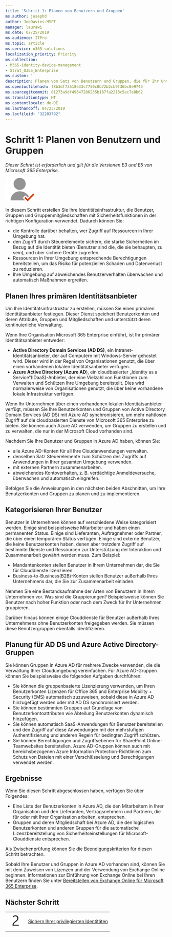 ```yaml
---
title: 'Schritt 1: Planen von Benutzern und Gruppen'
ms.author: josephd
author: JoeDavies-MSFT
manager: laurawi
ms.date: 02/25/2019
ms.audience: ITPro
ms.topic: article
ms.service: o365-solutions
localization_priority: Priority
ms.collection:
- M365-identity-device-management
- Strat_O365_Enterprise
ms.custom: ''
description: Planen von Satz von Benutzern und Gruppen, die für Ihr Unternehmen arbeiten werden.
ms.openlocfilehash: f8b3df73518e33c7750c0b72b2cb9f36bc8e9745
ms.sourcegitcommit: 81273a9df49647286235b187fa2213c5ec7e8b62
ms.translationtype: HT
ms.contentlocale: de-DE
ms.lasthandoff: 04/23/2019
ms.locfileid: "32283792"
---
```

# <a name="step-1-plan-for-users-and-groups"></a>Schritt 1: Planen von Benutzern und Gruppen

*Dieser Schritt ist erforderlich und gilt für die Versionen E3 und E5 von Microsoft 365 Enterprise.*

![](./media/deploy-foundation-infrastructure/identity_icon-small.png)

In diesem Schritt erstellen Sie Ihre Identitätsinfrastruktur, die Benutzer, Gruppen und Gruppenmitgliedschaften mit Sicherheitsfunktionen in der richtigen Konfiguration verwendet. Dadurch können Sie:

- die Kontrolle darüber behalten, wer Zugriff auf Ressourcen in Ihrer Umgebung hat.
- den Zugriff durch Steuerelemente sichern, die starke Sicherheiten im Bezug auf die Identität bieten (Benutzer sind die, die sie behaupten, zu sein), und über sichere Geräte zugreifen.
- Ressourcen in Ihrer Umgebung entsprechende Berechtigungen bereitstellen, um das Risiko für potenziellen Schaden und Datenverlust zu reduzieren. 
- Ihre Umgebung auf abweichendes Benutzerverhalten überwachen und automatisch Maßnahmen ergreifen.

## <a name="plan-your-primary-identity-provider"></a>Planen Ihres primären Identitätsanbieter

Um Ihre Identitätsinfrastruktur zu erstellen, müssen Sie einen primären Identitätsanbieter festlegen. Dieser Dienst speichert Benutzerkonten und deren Attribute, Gruppen und Mitgliedschaften und unterstützt deren kontinuierliche Verwaltung.

Wenn Ihre Organisation Microsoft 365 Enterprise einführt, ist Ihr primärer Identitätsanbieter entweder:

- **Active Directory Domain Services (AD DS)**, ein Intranet-Identitätsanbieter, der auf Computern mit Windows-Server gehostet wird. Dieser wird in der Regel von Organisationen genutzt, die über einen vorhandenen lokalen Identitätsanbieter verfügen.
- **Azure Active Directory (Azure AD**), ein cloudbasierter „Identity as a Service“(IDaaS)-Anbieter, der eine Vielzahl von Funktionen zum Verwalten und Schützen Ihre Umgebung bereitstellt. Dies wird normalerweise von Organisationen genutzt, die über keine vorhandene lokale Infrastruktur verfügen.

Wenn Ihr Unternehmen über einen vorhandenen lokalen Identitätsanbieter verfügt, müssen Sie Ihre Benutzerkonten und Gruppen von Active Directory Domain Services (AD DS) mit Azure AD synchronisieren, um mehr nahtlosen Zugriff auf die cloudbasierten Dienste von Microsoft 365 Enterprise zu bieten.  Sie können auch Azure AD verwenden, um Gruppen zu erstellen und zu verwalten, die nur in der Microsoft Cloud vorhanden sind.

Nachdem Sie Ihre Benutzer und Gruppen in Azure AD haben, können Sie:

- alle Azure AD-Konten für all Ihre Cloudanwendungen verwalten. 
- denselben Satz Steuerelemente zum Schützen des Zugriffs auf Anwendungen in Ihrer gesamten Umgebung verwenden.
- mit externen Partnern zusammenarbeiten.
- abweichendes Kontoverhalten, z. B. verdächtige Anmeldeversuche, überwachen und automatisch eingreifen.

Befolgen Sie die Anweisungen in den nächsten beiden Abschnitten, um Ihre Benutzerkonten und Gruppen zu planen und zu implementieren.

## <a name="categorize-your-users"></a>Kategorisieren Ihrer Benutzer
Benutzer in Unternehmen können auf verschiedene Weise kategorisiert werden. Einige sind beispielsweise Mitarbeiter und haben einen permanenten Status. Einige sind Lieferanten, Auftragnehmer oder Partner, die über einen temporären Status verfügen. Einige sind externe Benutzer, die keine Benutzerkonten haben, denen aber trotzdem Zugriff auf bestimmte Dienste und Ressourcen zur Unterstützung der Interaktion und Zusammenarbeit gewährt werden muss. Zum Beispiel:

- Mandantenkonten stellen Benutzer in Ihrem Unternehmen dar, die Sie für Clouddienste lizenzieren.
- Business-to-Business(B2B)-Konten stellen Benutzer außerhalb Ihres Unternehmens dar, die Sie zur Zusammenarbeit einladen.

Nehmen Sie eine Bestandsaufnahme der Arten von Benutzern in Ihrem Unternehmen vor. Was sind die Gruppierungen? Beispielsweise können Sie Benutzer nach hoher Funktion oder nach dem Zweck für Ihr Unternehmen gruppieren.

Darüber hinaus können einige Clouddienste für Benutzer außerhalb Ihres Unternehmens ohne Benutzerkonten freigegeben werden. Sie müssen diese Benutzergruppen ebenfalls identifizieren.

## <a name="plan-for-ad-ds-and-azure-ad-groups"></a>Planung für AD DS und Azure Active Directory-Gruppen

Sie können Gruppen in Azure AD für mehrere Zwecke verwenden, die die Verwaltung Ihrer Cloudumgebung vereinfachen. Für Azure AD-Gruppen können Sie beispielsweise die folgenden Aufgaben durchführen:

- Sie können die gruppenbasierte Lizenzierung verwenden, um Ihren Benutzerkonten Lizenzen für Office 365 and Enterprise Mobility + Security (EMS) automatisch zuzuweisen, sobald diese in Azure AD hinzugefügt werden oder mit AD DS synchronisiert werden. 
- Sie können bestimmten Gruppen auf Grundlage von Benutzerkontoattributen wie Abteilung Benutzerkonten dynamisch hinzufügen.  
- Sie können automatisch SaaS-Anwendungen für Benutzer bereitstellen und den Zugriff auf diese Anwendungen mit der mehrstufigen Authentifizierung und anderen Regeln für bedingten Zugriff schützen.
- Sie können Berechtigungen und Zugriffsebenen für SharePoint Online-Teamwebsites bereitstellen. Azure AD-Gruppen können auch mit bereichsbezogenen Azure Information Protection-Richtlinien zum Schutz von Dateien mit einer Verschlüsselung und Berechtigungen verwendet werden. 

## <a name="results"></a>Ergebnisse

Wenn Sie diesen Schritt abgeschlossen haben, verfügen Sie über Folgendes:

- Eine Liste der Benutzerkonten in Azure AD, die den Mitarbeitern in Ihrer Organisation und den Lieferanten, Vertragsnehmern und Partnern, die für oder mit Ihrer Organisation arbeiten, entsprechen.
- Gruppen und deren Mitgliedschaft bei Azure AD, die den logischen Benutzerkonten und anderen Gruppen für die automatische Lizenzbereitstellung von Sicherheitseinstellungen für Microsoft-Clouddienste entsprechen.

Als Zwischenprüfung können Sie die [Beendigungskriterien](identity-exit-criteria.md#crit-identity-user-groups) für diesen Schritt betrachten.

Sobald Ihre Benutzer und Gruppen in Azure AD vorhanden sind, können Sie mit dem Zuweisen von Lizenzen und der Verwendung von Exchange Online beginnen. Informationen zur Einführung von Exchange Online bei Ihren Benutzern finden Sie unter [Bereitstellen von Exchange Online für Microsoft 365 Enterprise](exchangeonline-workload.md).

## <a name="next-step"></a>Nächster Schritt

|||
|:-------|:-----|
|![](./media/stepnumbers/Step2.png)| [Sichern Ihrer privilegierten Identitäten](identity-designate-protect-admin-accounts.md) |

